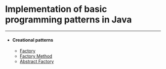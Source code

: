 # Implementation of basic programming patterns in Java
___

* #### Creational patterns
  * [Factory](https://github.com/sa-a-an/JavaPatterns/tree/master/src/main/java/creational/factory)
  * [Factory Method](https://github.com/sa-a-an/JavaPatterns/tree/master/src/main/java/creational/factorymethod)
  * [Abstract Factory](https://github.com/sa-a-an/JavaPatterns/tree/master/src/main/java/creational/abstractfactory)